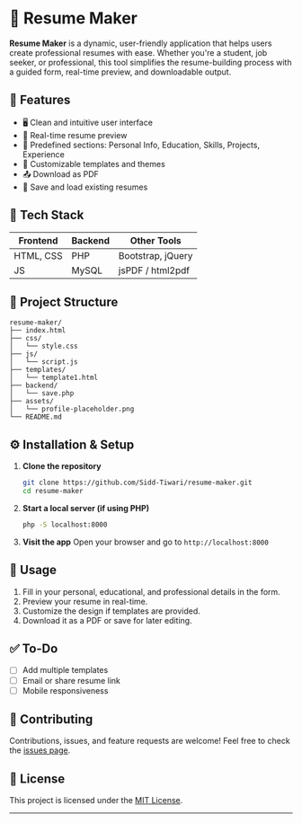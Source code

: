 # 📝 Resume Maker

**Resume Maker** is a dynamic, user-friendly application that helps users create professional resumes with ease. Whether you're a student, job seeker, or professional, this tool simplifies the resume-building process with a guided form, real-time preview, and downloadable output.

## 🔧 Features

* 🖥️ Clean and intuitive user interface
* 📄 Real-time resume preview
* 📝 Predefined sections: Personal Info, Education, Skills, Projects, Experience
* 🎨 Customizable templates and themes
* 📤 Download as PDF
* 💾 Save and load existing resumes

## 🚀 Tech Stack

| Frontend               | Backend | Other Tools       |
| ---------------------- | --------| ----------------- |
| HTML, CSS              | PHP     | Bootstrap, jQuery |
|      JS                | MySQL   | jsPDF / html2pdf  |


## 📁 Project Structure

```
resume-maker/
├── index.html
├── css/
│   └── style.css
├── js/
│   └── script.js
├── templates/
│   └── template1.html
├── backend/
│   └── save.php
├── assets/
│   └── profile-placeholder.png
└── README.md
```

## ⚙️ Installation & Setup

1. **Clone the repository**

   ```bash
   git clone https://github.com/Sidd-Tiwari/resume-maker.git
   cd resume-maker
   ```

2. **Start a local server (if using PHP)**

   ```bash
   php -S localhost:8000
   ```

3. **Visit the app**
   Open your browser and go to `http://localhost:8000`

## 📄 Usage

1. Fill in your personal, educational, and professional details in the form.
2. Preview your resume in real-time.
3. Customize the design if templates are provided.
4. Download it as a PDF or save for later editing.

## ✅ To-Do

* [ ] Add multiple templates
* [ ] Email or share resume link
* [ ] Mobile responsiveness

## 🤝 Contributing

Contributions, issues, and feature requests are welcome!
Feel free to check the [issues page](https://github.com/sidd-tiwari/resume-maker/issues).

## 📜 License

This project is licensed under the [MIT License](LICENSE).

---

